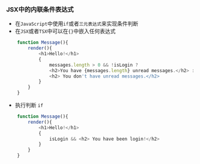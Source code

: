 ### JSX中的内联条件表达式
- 在`JavaScript`中使用`if`或者`三元表达式`来实现条件判断
- 在`JSX`或者`TSX`中可以在`{}`中嵌入任何表达式
```js
    function Message(){
        render(){
            <h1>Hello!</h1>
            {   
                messages.length > 0 && !isLogin ?
                <h2>You have {messages.length} unread messages.</h2> : 
                <h2> You don't have unread messages.</h2>
            }
        }
    }
```
- 执行判断 `if`
```js
    function Message(){
        render(){
            <h1>Hello!</h1>
            {   
                isLogin && <h2> You have been login!</h2>
            }
        }
    }
```
